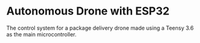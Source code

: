 # Autonomous Drone with ESP32
The control system for a package delivery drone made using a Teensy 3.6 as the main microcontroller.
